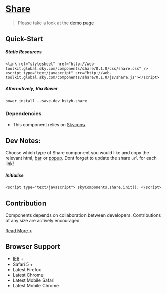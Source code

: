 [Share](http://skyglobal.github.io/share/)
========================

> Please take a look at the [demo page](http://skyglobal.github.io/share/)

## Quick-Start

##### Static Resources

```
<link rel="stylesheet" href="http://web-toolkit.global.sky.com/components/share/0.1.0/css/share.css" />
<script type="text/javascript" src="http://web-toolkit.global.sky.com/components/share/0.1.0/js/share.js"></script>
```

##### Alternatively, Via Bower

```
bower install --save-dev bskyb-share
```

### Dependencies

  * This component relies on [Skycons](https://github.com/skyglobal/skycons).

## Dev Notes:

Choose which type of Share component you would like and copy the relevant html, [bar](demo/_includes/bar.html) or [popup](demo/_includes/popup.html).  Dont forget to update the share `url` for each link!

##### Initialise

```
<script type="text/javascript"> skyComponents.share.init(); </script>
```


## Contribution

Components depends on collaboration between developers. Contributions of any size are actively encouraged.

[Read More >](CONTRIBUTING.md)

## Browser Support

 * IE8 +
 * Safari 5 +
 * Latest Firefox
 * Latest Chrome
 * Latest Mobile Safari
 * Latest Mobile Chrome
